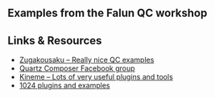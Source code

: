 ## Examples from the Falun QC workshop

## Links & Resources

- [Zugakousaku – Really nice QC examples](http://www.zugakousaku.com/src/browse.php?ref=qcsample-ja)
- [Quartz Composer Facebook group](https://www.facebook.com/groups/quartzcomposercommunity/)
- [Kineme – Lots of very useful plugins and tools](http://kineme.net/)
- [1024 plugins and examples](http://1024d.wordpress.com/qc-plugins/)